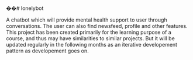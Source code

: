 ��#   l o n e l y b o t 

A chatbot which will provide mental health support to user through conversations. The user can also find  newsfeed, profile and other features. This project has been created primarily for the learning purpose of a course, and thus may have similarities to similar projects. But it will be updated regularly in the following months as an iterative developement pattern as developement goes on.
